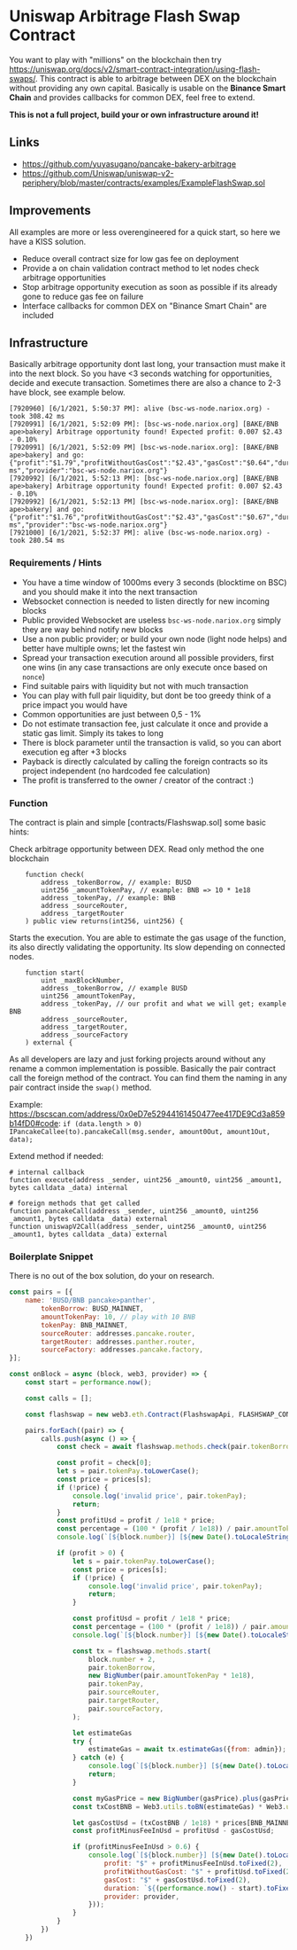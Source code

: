 # Uniswap Arbitrage Flash Swap Contract

You want to play with "millions" on the blockchain then try https://uniswap.org/docs/v2/smart-contract-integration/using-flash-swaps/. This contract is able to arbitrage between DEX on the blockchain without providing any own capital.
Basically is usable on the **Binance Smart Chain** and provides callbacks for common DEX, feel free to extend.

**This is not a full project, build your or own infrastructure around it!**

## Links

 * https://github.com/yuyasugano/pancake-bakery-arbitrage 
 * https://github.com/Uniswap/uniswap-v2-periphery/blob/master/contracts/examples/ExampleFlashSwap.sol

## Improvements

All examples are more or less overengineered for a quick start, so here we have a KISS solution.

 * Reduce overall contract size for low gas fee on deployment
 * Provide a on chain validation contract method to let nodes check arbitrage opportunities
 * Stop arbitrage opportunity execution as soon as possible if its already gone to reduce gas fee on failure
 * Interface callbacks for common DEX on "Binance Smart Chain" are included

## Infrastructure

Basically arbitrage opportunity dont last long, your transaction must make it into the next block. So you have <3 seconds watching for opportunities, decide and execute transaction. Sometimes there are also a chance to 2-3 have block, see example below.  

```
[7920960] [6/1/2021, 5:50:37 PM]: alive (bsc-ws-node.nariox.org) - took 308.42 ms
[7920991] [6/1/2021, 5:52:09 PM]: [bsc-ws-node.nariox.org] [BAKE/BNB ape>bakery] Arbitrage opportunity found! Expected profit: 0.007 $2.43 - 0.10%
[7920991] [6/1/2021, 5:52:09 PM] [bsc-ws-node.nariox.org]: [BAKE/BNB ape>bakery] and go:  {"profit":"$1.79","profitWithoutGasCost":"$2.43","gasCost":"$0.64","duration":"539.35 ms","provider":"bsc-ws-node.nariox.org"}
[7920992] [6/1/2021, 5:52:13 PM]: [bsc-ws-node.nariox.org] [BAKE/BNB ape>bakery] Arbitrage opportunity found! Expected profit: 0.007 $2.43 - 0.10%
[7920992] [6/1/2021, 5:52:13 PM] [bsc-ws-node.nariox.org]: [BAKE/BNB ape>bakery] and go:  {"profit":"$1.76","profitWithoutGasCost":"$2.43","gasCost":"$0.67","duration":"556.28 ms","provider":"bsc-ws-node.nariox.org"}
[7921000] [6/1/2021, 5:52:37 PM]: alive (bsc-ws-node.nariox.org) - took 280.54 ms
```

### Requirements / Hints

 * You have a time window of 1000ms every 3 seconds (blocktime on BSC) and you should make it into the next transaction
 * Websocket connection is needed to listen directly for new incoming blocks 
 * Public provided Websocket are useless `bsc-ws-node.nariox.org` simply they are way behind notify new blocks
 * Use a non public provider; or build your own node (light node helps) and better have multiple owns; let the fastest win
 * Spread your transaction execution around all possible providers, first one wins (in any case transactions are only execute once based on `nonce`)
 * Find suitable pairs with liquidity but not with much transaction
 * You can play with full pair liquidity, but dont be too greedy think of a price impact you would have
 * Common opportunities are just between 0,5 - 1%
 * Do not estimate transaction fee, just calculate it once and provide a static gas limit. Simply its takes to long
 * There is block parameter until the transaction is valid, so you can abort execution eg after +3 blocks
 * Payback is directly calculated by calling the foreign contracts so its project independent (no hardcoded fee calculation) 
 * The profit is transferred to the owner / creator of the contract :)

### Function

The contract is plain and simple [contracts/Flashswap.sol] some basic hints:

Check arbitrage opportunity between DEX. Read only method the one blockchain

```
    function check(
        address _tokenBorrow, // example: BUSD
        uint256 _amountTokenPay, // example: BNB => 10 * 1e18
        address _tokenPay, // example: BNB
        address _sourceRouter,
        address _targetRouter
    ) public view returns(int256, uint256) {
```

Starts the execution. You are able to estimate the gas usage of the function, its also directly validating the opportunity. Its slow depending on connected nodes.

```
    function start(
        uint _maxBlockNumber,
        address _tokenBorrow, // example BUSD
        uint256 _amountTokenPay,
        address _tokenPay, // our profit and what we will get; example BNB
        address _sourceRouter,
        address _targetRouter,
        address _sourceFactory
    ) external {
```

As all developers are lazy and just forking projects around without any rename a common implementation is possible. Basically the pair contract call the foreign method of the contract. You can find them the naming in any pair contract inside the `swap()` method.

Example: https://bscscan.com/address/0x0eD7e52944161450477ee417DE9Cd3a859b14fD0#code: `if (data.length > 0) IPancakeCallee(to).pancakeCall(msg.sender, amount0Out, amount1Out, data);`

Extend method if needed:

```
# internal callback 
function execute(address _sender, uint256 _amount0, uint256 _amount1, bytes calldata _data) internal

# foreign methods that get called
function pancakeCall(address _sender, uint256 _amount0, uint256 _amount1, bytes calldata _data) external
function uniswapV2Call(address _sender, uint256 _amount0, uint256 _amount1, bytes calldata _data) external
```

### Boilerplate Snippet

There is no out of the box solution, do your on research.

```javascript
const pairs = [{
    name: 'BUSD/BNB pancake>panther',
        tokenBorrow: BUSD_MAINNET,
        amountTokenPay: 10, // play with 10 BNB
        tokenPay: BNB_MAINNET,
        sourceRouter: addresses.pancake.router,
        targetRouter: addresses.panther.router,
        sourceFactory: addresses.pancake.factory,
}];

const onBlock = async (block, web3, provider) => {
    const start = performance.now();

    const calls = [];

    const flashswap = new web3.eth.Contract(FlashswapApi, FLASHSWAP_CONTRACT);

    pairs.forEach((pair) => {
        calls.push(async () => {
            const check = await flashswap.methods.check(pair.tokenBorrow, new BigNumber(pair.amountTokenPay * 1e18), pair.tokenPay, pair.sourceRouter, pair.targetRouter).call();

            const profit = check[0];
            let s = pair.tokenPay.toLowerCase();
            const price = prices[s];
            if (!price) {
                console.log('invalid price', pair.tokenPay);
                return;
            }
            const profitUsd = profit / 1e18 * price;
            const percentage = (100 * (profit / 1e18)) / pair.amountTokenPay;
            console.log(`[${block.number}] [${new Date().toLocaleString()}]: [${provider}] [${pair.name}] Arbitrage opportunity found! Expected profit: ${(profit / 1e18).toFixed(3)} $${profitUsd.toFixed(2)} - ${percentage.toFixed(2)}%`);

            if (profit > 0) {
                let s = pair.tokenPay.toLowerCase();
                const price = prices[s];
                if (!price) {
                    console.log('invalid price', pair.tokenPay);
                    return;
                }

                const profitUsd = profit / 1e18 * price;
                const percentage = (100 * (profit / 1e18)) / pair.amountTokenPay;
                console.log(`[${block.number}] [${new Date().toLocaleString()}]: [${provider}] [${pair.name}] Arbitrage opportunity found! Expected profit: ${(profit / 1e18).toFixed(3)} $${profitUsd.toFixed(2)} - ${percentage.toFixed(2)}%`);

                const tx = flashswap.methods.start(
                    block.number + 2,
                    pair.tokenBorrow,
                    new BigNumber(pair.amountTokenPay * 1e18),
                    pair.tokenPay,
                    pair.sourceRouter,
                    pair.targetRouter,
                    pair.sourceFactory,
                );

                let estimateGas
                try {
                    estimateGas = await tx.estimateGas({from: admin});
                } catch (e) {
                    console.log(`[${block.number}] [${new Date().toLocaleString()}]: [${pair.name}]`, 'gasCost error', e.message);
                    return;
                }

                const myGasPrice = new BigNumber(gasPrice).plus(gasPrice * 0.2212).toString();
                const txCostBNB = Web3.utils.toBN(estimateGas) * Web3.utils.toBN(myGasPrice);

                let gasCostUsd = (txCostBNB / 1e18) * prices[BNB_MAINNET.toLowerCase()];
                const profitMinusFeeInUsd = profitUsd - gasCostUsd;

                if (profitMinusFeeInUsd > 0.6) {
                    console.log(`[${block.number}] [${new Date().toLocaleString()}] [${provider}]: [${pair.name}] and go: `, JSON.stringify({
                        profit: "$" + profitMinusFeeInUsd.toFixed(2),
                        profitWithoutGasCost: "$" + profitUsd.toFixed(2),
                        gasCost: "$" + gasCostUsd.toFixed(2),
                        duration: `${(performance.now() - start).toFixed(2)} ms`,
                        provider: provider,
                    }));
                }
            }
        })
    })
```
